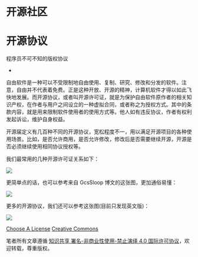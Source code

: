 # 开源社区

# 开源协议

程序员不可不知的版权协议

* [](http://www.gcssloop.com/tips/choose-license)

自由软件是一种可以不受限制地自由使用、复制、研究、修改和分发的软件。注意，自由并不代表着免费。正是这种开放、开源的精神，计算机软件才得以如此飞快地发展。而开源协议，或者叫开源许可证，就是为保护自由软件原作者的相关知识产权，在作者与用户之间设立的一种虚拟合同，或者称之为授权方式。其中的条款内容，就是用来限制软件使用者的使用方式等。他人如有违反协议，作者有权利发起诉讼，维护自身权益。

开源届定义有几百种不同的开源协议，宽松程度不一，用以满足开源项目的各种使用场景。比如，是否允许商用，是否允许修改，修改后是否需要继续开源，开源是否必须继续使用相同协议授权等。

我们最常用的几种开源许可证关系如下：

![](https://user-gold-cdn.xitu.io/2017/9/7/eabe19aa7df4af07dc5932267ad2abbc?imageView2/0/w/1280/h/960)

更简单点的话，也可以参考来自 GcsSloop 博文的这张图，更加通俗易懂：

![](https://user-gold-cdn.xitu.io/2017/9/7/348add62cb2fed9a49f2797b2926a57a?imageView2/0/w/1280/h/960)

更多的开源协议，我们还可以参考这张图(目前只发现英文版)：

![](https://user-gold-cdn.xitu.io/2017/9/7/a0d28eb92796c5a63f18970f1ad601f0?imageView2/0/w/1280/h/960)

[Choose A License](http://choosealicense.online/non-software/)
[Creative Commons](https://creativecommons.org/choose/)

笔者所有文章遵循 [知识共享 署名-非商业性使用-禁止演绎 4.0 国际许可协议](https://creativecommons.org/licenses/by-nc-nd/4.0/deed.zh)，欢迎转载，尊重版权。
